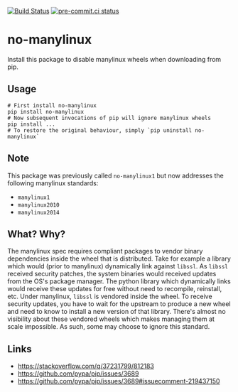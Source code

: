 [![Build Status](https://dev.azure.com/asottile/asottile/_apis/build/status/asottile.no-manylinux?branchName=main)](https://dev.azure.com/asottile/asottile/_build/latest?definitionId=48&branchName=main)
[![pre-commit.ci status](https://results.pre-commit.ci/badge/github/asottile/no-manylinux/main.svg)](https://results.pre-commit.ci/latest/github/asottile/no-manylinux/main)

no-manylinux
============

Install this package to disable manylinux wheels when downloading from pip.

## Usage

```
# First install no-manylinux
pip install no-manylinux
# Now subsequent invocations of pip will ignore manylinux wheels
pip install ...
# To restore the original behaviour, simply `pip uninstall no-manylinux`
```

## Note

This package was previously called `no-manylinux1` but now addresses the
following manylinux standards:

- `manylinux1`
- `manylinux2010`
- `manylinux2014`

## What? Why?

The manylinux spec requires compliant packages to vendor binary dependencies
inside the wheel that is distributed.  Take for example a library which would
(prior to manylinux) dynamically link against `libssl`.  As `libssl` received
security patches, the system binaries would received updates from the OS's
package manager.  The python library which dynamically links would receive
these updates for free without need to recompile, reinstall, etc.  Under
manylinux, `libssl` is vendored inside the wheel.  To receive security
updates, you have to wait for the upstream to produce a new wheel and need to
know to install a new version of that library.  There's almost no visibility
about these vendored wheels which makes managing them at scale impossible.  As
such, some may choose to ignore this standard.

## Links

- https://stackoverflow.com/q/37231799/812183
- https://github.com/pypa/pip/issues/3689
- https://github.com/pypa/pip/issues/3689#issuecomment-219437150
